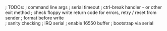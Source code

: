 ; TODOs:
; command line args
; serial timeout
; ctrl-break handler - or other exit method
; check floppy write return code for errors, retry / reset from sender
; format before write  
; sanity checking
; IRQ serial
; enable 16550 buffer 
; bootstrap via serial

